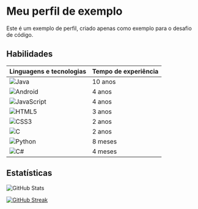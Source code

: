 # Meu perfil de exemplo

Este é um exemplo de perfil, criado apenas como exemplo para o desafio de código.

## Habilidades

| Linguagens e tecnologias | Tempo de experiência |
| -- | -- |
| ![Java](https://img.shields.io/badge/Java-000?style=for-the-badge&logo=openjdk&labelColor=darkblue&color=blue) | 10 anos |
| ![Android](https://img.shields.io/badge/Android-000?style=for-the-badge&logo=android&labelColor=darkblue&color=blue) | 4 anos |
| ![JavaScript](https://img.shields.io/badge/JavaScript-000?style=for-the-badge&logo=javascript&labelColor=darkblue&color=blue) | 4 anos |
| ![HTML5](https://img.shields.io/badge/HTML5-000?style=for-the-badge&logo=html5&labelColor=darkblue&color=blue) | 3 anos |
| ![CSS3](https://img.shields.io/badge/CSS3-000?style=for-the-badge&logo=css3&logoColor=264CE4&labelColor=darkblue&color=blue) | 2 anos |
| ![C](https://img.shields.io/badge/C-000?style=for-the-badge&logo=c&labelColor=darkblue&color=blue) | 2 anos |
| ![Python](https://img.shields.io/badge/Python-000?style=for-the-badge&logo=python&labelColor=darkblue&color=blue) | 8 meses |
| ![C#](https://img.shields.io/badge/C%23-000?style=for-the-badge&logo=c-sharp&logoColor=823085&labelColor=darkblue&color=blue) | 4 meses |

## Estatísticas

![GitHub Stats](https://github-readme-stats.vercel.app/api?username=delvisbertrand&theme=radical&bg_color=001&border_color=blue&show_icons=true&icon_color=blue&title_color=blue&text_color=FFF&hide_border=true&locale=pt-BR&hide_title=true)

[![GitHub Streak](https://streak-stats.demolab.com/?user=delvisbertrand&theme=transparent&background=000&border=30A3DC&dates=FFF&hide_border=true&locale=pt_BR)](https://git.io/streak-stats)
